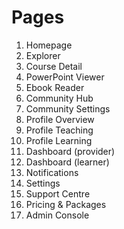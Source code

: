 # Pages

1. Homepage
2. Explorer
3. Course Detail
4. PowerPoint Viewer
5. Ebook Reader
6. Community Hub
7. Community Settings
8. Profile Overview
9. Profile Teaching
10. Profile Learning
11. Dashboard (provider)
12. Dashboard (learner)
13. Notifications
14. Settings
15. Support Centre
16. Pricing & Packages
17. Admin Console
